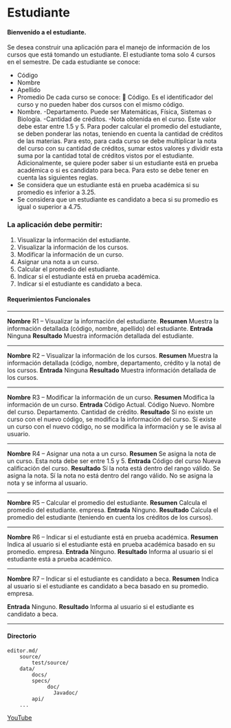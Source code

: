# Estudiante

#### Bienvenido a el estudiante.
Se desea construir una aplicación para el manejo de información de los cursos que está
tomando un estudiante. El estudiante toma solo 4 cursos en el semestre.
De cada estudiante se conoce:
- Código
- Nombre
- Apellido
- Promedio
De cada curso se conoce:
 Código. Es el identificador del curso y no pueden haber dos cursos con el mismo
código.
- Nombre.
-Departamento. Puede ser Matemáticas, Física, Sistemas o Biología.
-Cantidad de créditos.
-Nota obtenida en el curso. Este valor debe estar entre 1.5 y 5.
Para poder calcular el promedio del estudiante, se deben ponderar las notas, teniendo en
cuenta la cantidad de créditos de las materias. Para esto, para cada curso se debe multiplicar
la nota del curso con su cantidad de créditos, sumar estos valores y dividir esta suma por la
cantidad total de créditos vistos por el estudiante.
Adicionalmente, se quiere poder saber si un estudiante está en prueba académica o si es
candidato para beca. Para esto se debe tener en cuenta las siguientes reglas.
- Se considera que un estudiante está en prueba académica si su promedio es inferior a
3.25.
- Se considera que un estudiante es candidato a beca si su promedio es igual o superior
a 4.75.
### La aplicación debe permitir:
1. Visualizar la información del estudiante.
2. Visualizar la información de los cursos.
3. Modificar la información de un curso.
4. Asignar una nota a un curso.
5. Calcular el promedio del estudiante.
6. Indicar si el estudiante está en prueba académica.
7. Indicar si el estudiante es candidato a beca.

#### Requerimientos Funcionales
------------------------------------------------------------------------------------------------------
**Nombre** R1 – Visualizar la información del estudiante.
**Resumen** Muestra la información detallada (código, nombre, apellido) del estudiante. 
**Entrada**
Ninguna
**Resultado** Muestra información detallada del estudiante.

------------------------------------------------------------------------------------------------------
**Nombre** R2 – Visualizar la información de los cursos.
**Resumen** Muestra la información detallada (código, nombre, departamento, crédito y la nota) de los cursos.
**Entrada**
Ninguna
**Resultado** Muestra información detallada de los cursos.

------------------------------------------------------------------------------------------------------
**Nombre** R3 – Modificar la información de un curso.
**Resumen** Modifica la información de un curso.
**Entrada**
Código Actual.
Código Nuevo.
Nombre del curso.
Departamento.
Cantidad de crédito.
**Resultado** Sí no existe un curso con el nuevo código, se modifica la información del curso.
Sí existe un curso con el nuevo código, no se modifica la información y se le avisa al usuario.

------------------------------------------------------------------------------------------------------
**Nombre**
R4 – Asignar una nota a un curso.
**Resumen**
Se asigna la nota de un curso. Esta nota debe ser entre 1.5 y 5.
**Entrada**
Código del curso
Nueva calificación del curso.
**Resultado** Sí la nota está dentro del rango válido. Se asigna la nota.
Sí la nota no está dentro del rango válido. No se asigna la nota y se informa al usuario.

------------------------------------------------------------------------------------------------------
**Nombre**
R5 – Calcular el promedio del estudiante.
**Resumen**
Calcula el promedio del estudiante.
empresa. 
**Entrada**
Ninguno.
**Resultado** Calcula el promedio del estudiante (teniendo en cuenta los créditos de los cursos).

------------------------------------------------------------------------------------------------------
**Nombre**
R6 – Indicar si el estudiante está en prueba académica.
**Resumen**
Indica al usuario si el estudiante está en prueba académica basado en su promedio.
empresa. 
**Entrada**
Ninguno.
**Resultado** Informa al usuario si el estudiante está a prueba académico.

------------------------------------------------------------------------------------------------------
**Nombre**
R7 – Indicar si el estudiante es candidato a beca.
**Resumen**
Indica al usuario si el estudiante es candidato a beca basado en su promedio.
empresa. 

**Entrada**
Ninguno.
**Resultado** Informa al usuario si el estudiante es candidato a beca.

------------------------------------------------------------------------------------------------------
#### Directorio
    editor.md/
       	source/
            test/source/
       	data/
        	docs/
            specs/
                 doc/
                   Javadoc/
            api/
        ...
  [YouTube](https://www.youtube.com/user/MrDionicios/videos "youtube")      

